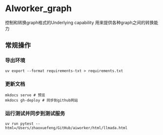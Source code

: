 # AIworker_graph

控制和转换graph格式的Underlying capability
用来提供各种graph之间的转换能力


## 常规操作

### 导出环境
```
uv export --format requirements-txt > requirements.txt
```
### 更新文档
```
mkdocs serve # 预览
mkdocs gh-deploy # 同步到github网站
```

### 运行测试并同步到测试服务
```
uv run pytest --html=/Users/zhaoxuefeng/GitHub/aiworker/html/llmada.html
```